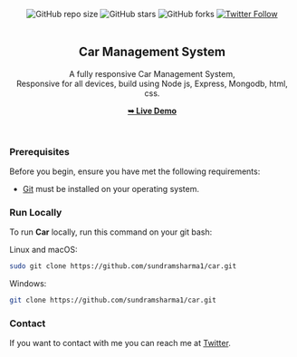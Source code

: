   <div align="center">
  
  ![GitHub repo size](https://img.shields.io/github/repo-size/sundramsharma1/car)
  ![GitHub stars](https://img.shields.io/github/stars/sundramsharma1/car?style=social)
  ![GitHub forks](https://img.shields.io/github/forks/sundramsharma1/car?style=social)
[![Twitter Follow](https://img.shields.io/twitter/follow/StarkSundram?style=social)](https://twitter.com/intent/follow?screen_name=StarkSundram)
<br />
<br />

 <h2 align="center"> Car Management System </h2>
 
 A fully responsive Car Management System, <br />Responsive for all devices, build using Node js, Express, Mongodb, html, css.
 
<a href="https://car-rif4.onrender.com"><strong>➥ Live Demo</strong></a>
  
</div>
<br />

### Prerequisites

Before you begin, ensure you have met the following requirements:

* [Git](https://git-scm.com/downloads "Download Git") must be installed on your operating system.

### Run Locally

To run **Car** locally, run this command on your git bash:

Linux and macOS:

```bash
sudo git clone https://github.com/sundramsharma1/car.git
```

Windows:

```bash
git clone https://github.com/sundramsharma1/car.git
```

### Contact

If you want to contact with me you can reach me at [Twitter](https://www.twitter.com/StarkSundram).
